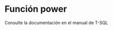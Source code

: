 ﻿---
FunctionName: "power"
FunctionType: "SQL"
Autogenerated: true
---

# Función  power

Consulte la documentación en el manual de T-SQL
